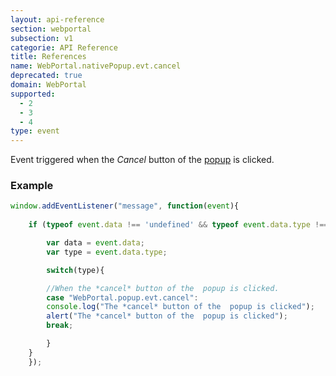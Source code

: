 ```yaml
---
layout: api-reference
section: webportal
subsection: v1
categorie: API Reference
title: References
name: WebPortal.nativePopup.evt.cancel
deprecated: true
domain: WebPortal
supported:
  - 2
  - 3
  - 4
type: event
---
```


Event triggered when the *Cancel* button of the [popup]({{site.baseurl}}/webportal/v1/api-reference/webportal-popup-open#article) is clicked.

### Example

```javascript
window.addEventListener("message", function(event){
	
	if (typeof event.data !== 'undefined' && typeof event.data.type !== 'undefined' ){

	    var data = event.data;
	    var type = event.data.type;

	    switch(type){

	    //When the *cancel* button of the  popup is clicked.
	    case "WebPortal.popup.evt.cancel":
		console.log("The *cancel* button of the  popup is clicked");
		alert("The *cancel* button of the  popup is clicked");
		break;

	    }
	}
    });
```